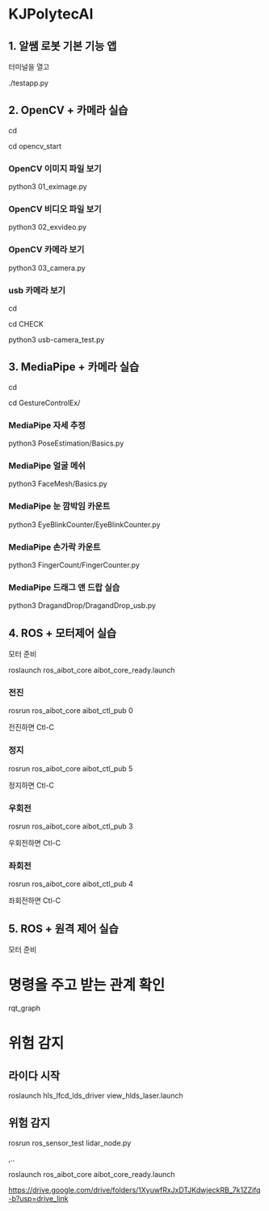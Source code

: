 # KJPolytecAI

## 1. 알쌤 로봇 기본 기능 앱

터미널을 열고

./testapp.py

## 2. OpenCV + 카메라 실습

cd

cd opencv_start

### OpenCV 이미지 파일 보기

python3 01_eximage.py

### OpenCV 비디오 파일 보기

python3 02_exvideo.py

### OpenCV 카메라 보기

python3 03_camera.py

### usb 카메라 보기

cd

cd CHECK

python3 usb-camera_test.py


## 3. MediaPipe + 카메라 실습

cd

cd GestureControlEx/

### MediaPipe 자세 추정

python3 PoseEstimation/Basics.py

### MediaPipe 얼굴 메쉬

python3 FaceMesh/Basics.py

### MediaPipe 눈 깜박임 카운트

python3 EyeBlinkCounter/EyeBlinkCounter.py

### MediaPipe 손가락 카운트

python3 FingerCount/FingerCounter.py

### MediaPipe 드래그 앤 드랍 실습

python3 DragandDrop/DragandDrop_usb.py


## 4. ROS + 모터제어 실습

모터 준비

roslaunch ros_aibot_core aibot_core_ready.launch

### 전진

rosrun ros_aibot_core aibot_ctl_pub 0

   전진하면 Ctl-C

### 정지

rosrun ros_aibot_core aibot_ctl_pub 5

   정지하면 Ctl-C

### 우회전

rosrun ros_aibot_core aibot_ctl_pub 3

   우회전하면 Ctl-C
   
### 좌회전

rosrun ros_aibot_core aibot_ctl_pub 4

   좌회전하면 Ctl-C

## 5. ROS + 원격 제어 실습

모터 준비


# 명령을 주고 받는 관계 확인

rqt_graph

# 위험 감지

## 라이다 시작

roslaunch hls_lfcd_lds_driver view_hlds_laser.launch

## 위험 감지

rosrun ros_sensor_test lidar_node.py

,..


roslaunch ros_aibot_core aibot_core_ready.launch








https://drive.google.com/drive/folders/1XyuwfRxJxDTJKdwjeckRB_7k1ZZifq-b?usp=drive_link



